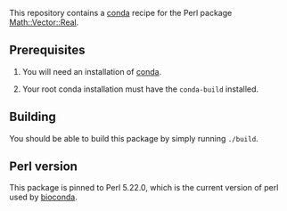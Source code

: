 This repository contains a [conda][conda] recipe for the Perl package
[Math::Vector::Real][mvr].

## Prerequisites

1. You will need an installation of [conda][miniconda].

2. Your root conda installation must have the `conda-build` installed.

## Building

You should be able to build this package by simply running `./build`.

## Perl version

This package is pinned to Perl 5.22.0, which is the current version of perl
used by [bioconda].

[conda]: https://conda.io
[miniconda]: https://conda.io/miniconda.html
[mvr]: http://search.cpan.org/~salva/Math-Vector-Real-0.17/lib/Math/Vector/Real.pm
[bioconda]: https://bioconda.github.io/
